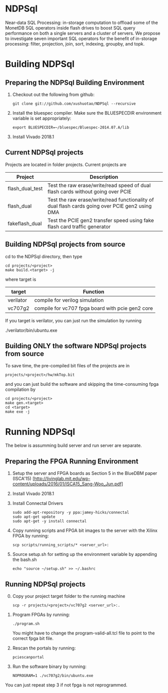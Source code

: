 NDPSql
====

Near-data SQL Processing: in-storage computation to offload some of the MonetDB SQL
operators inside flash drives to boost SQL query performance on both a single servers
and a cluster of servers.  We propose to investigate seven important SQL operators
for the benefit of in-storage processing: filter, projection, join, sort, indexing,
groupby, and topk.

Building NDPSql
====

Preparing the NDPSql Building Environment
-------------------------  

1. Checkout out the following from github:

       git clone git://github.com/xushuotao/NDPSql --recursive
   
2. Install the bluespec compiler. Make sure the BLUESPECDIR environment variable
   is set appropriately:

       export BLUESPECDIR=~/bluespec/Bluespec-2014.07.A/lib

3. Install Vivado 2018.1

            

Current NDPSql projects
-----------------------------
Projects are located in folder projects. Current projects are


Project | Description
--------------|----------
flash_dual_test | Test the raw erase/write/read speed of dual flash cards without going over PCIE
flash_dual | Test the raw erase/write/read functionality of dual flash cards going over PCIE gen2 using DMA
fakeflash_dual | Test the PCIE gen2 transfer speed using fake flash card traffic generator


Building NDPSql projects from source
-----------------------------

 cd to the NDPSql directory, then type

    cd projects/<project>
    make build.<target> -j

where target is

target | Function
--------------|----------
verilator | compile for verilog simulation
vc707g2| compile for vc707 fpga board with pcie gen2 core

If you target is verilator, you can just run the simulation by running

   ./verilator/bin/ubuntu.exe


Building ONLY the software NDPSql projects from source
-----------------------------

To save time, the pre-compiled bit files of the projects are in

    projects/<project>/hw/mkTop.bit

and you can just build the software and skipping the time-consuming fpga compilation by

    cd projects/<project>
    make gen.<target>
    cd <target>
    make exe -j


Running NDPSql
======

The below is assumming build server and run server are separate.


Preparing the FPGA Running Environment
-------------------------

1. Setup the server and FPGA boards as Section 5 in the BlueDBM paper (ISCA'15)
   [http://livinglab.mit.edu/wp-content/uploads/2016/01/ISCA15_Sang-Woo_Jun.pdf]

2. Install Vivado 2018.1

3. Install Connectal Drivers

       sudo add-apt-repository -y ppa:jamey-hicks/connectal
       sudo apt-get update
       sudo apt-get -y install connectal

4. Copy running scripts and FPGA bit images to the server with the Xilinx FPGA by running:

       scp scripts/running_scripts/* <server_url>:

5. Source setup.sh for setting up the environment variable by appending the bash.sh

       echo "source ~/setup.sh" >> ~/.bashrc


Running NDPSql projects
-------------------------

0. Copy your project target folder to the running machine

       scp -r projects/<project>/vc707g2 <server_url>:.

1. Program FPGAs by running:

       ./program.sh

   You might have to change the program-valid-all.tcl file to point to the correct fpga bit file.

2. Rescan the portals by running:

       pciescanportal


3. Run the software binary by running:

       NOPROGRAM=1 ./vc707g2/bin/ubuntu.exe


You can just repeat step 3 if not fpga is not reprogrammed.
